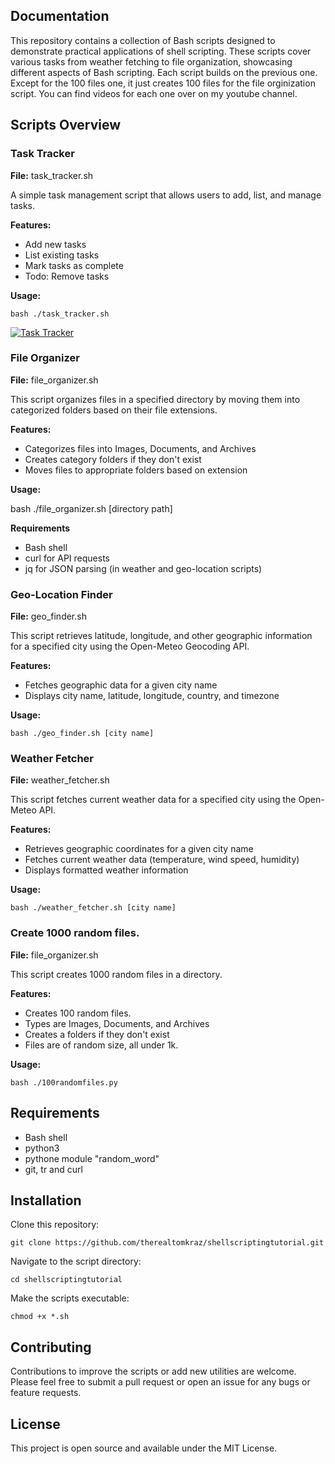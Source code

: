 
## Documentation

This repository contains a collection of Bash scripts designed to demonstrate practical applications of shell scripting. These scripts cover various tasks from weather fetching to file organization, showcasing different aspects of Bash scripting. Each script builds on the previous one. Except for the 100 files one, it just creates 100 files for the file orginization script. You can find videos for each one over on my youtube channel. 

## Scripts Overview

### Task Tracker

**File:** task_tracker.sh

A simple task management script that allows users to add, list, and manage tasks.

**Features:**

* Add new tasks
* List existing tasks
* Mark tasks as complete
* Todo: Remove tasks

**Usage:**

    bash ./task_tracker.sh

[![Task Tracker](https://img.youtube.com/vi/7jsl5ZoylaU/0.jpg)](https://www.youtube.com/watch?v=7jsl5ZoylaU)



### File Organizer

**File:** file_organizer.sh

This script organizes files in a specified directory by moving them into categorized folders based on their file extensions.

**Features:**

* Categorizes files into Images, Documents, and Archives
* Creates category folders if they don't exist
* Moves files to appropriate folders based on extension

**Usage:**

bash ./file_organizer.sh [directory path]

**Requirements**
* Bash shell
* curl for API requests
* jq for JSON parsing (in weather and geo-location scripts)

### Geo-Location Finder

**File:** geo_finder.sh

This script retrieves latitude, longitude, and other geographic information for a specified city using the Open-Meteo Geocoding API.

**Features:**

* Fetches geographic data for a given city name
* Displays city name, latitude, longitude, country, and timezone

**Usage:**

    bash ./geo_finder.sh [city name]

### Weather Fetcher

**File:** weather_fetcher.sh

This script fetches current weather data for a specified city using the Open-Meteo API.

**Features:**

* Retrieves geographic coordinates for a given city name
* Fetches current weather data (temperature, wind speed, humidity)
* Displays formatted weather information

**Usage:**

    bash ./weather_fetcher.sh [city name]


### Create 1000 random files. 

**File:** file_organizer.sh

This script creates 1000 random files in a directory. 

**Features:**

* Creates 100 random files.
* Types are Images, Documents, and Archives
* Creates a folders if they don't exist
* Files are of random size, all under 1k.

**Usage:**

    bash ./100randomfiles.py

## Requirements
* Bash shell
* python3
* pythone module "random_word"
* git, tr and curl


## Installation

Clone this repository:

    git clone https://github.com/therealtomkraz/shellscriptingtutorial.git

Navigate to the script directory:

    cd shellscriptingtutorial

Make the scripts executable:

    chmod +x *.sh

    

## Contributing

Contributions to improve the scripts or add new utilities are welcome. Please feel free to submit a pull request or open an issue for any bugs or feature requests. 

## License

This project is open source and available under the MIT License.



